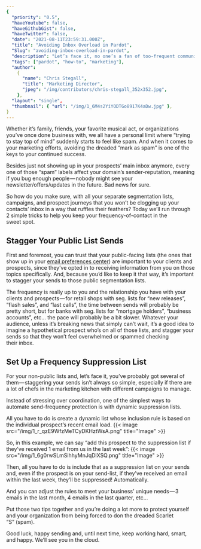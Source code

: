 ```yaml
---
{
  "priority": "0.5",
  "haveYoutube": false,
  "haveGithubGist": false,
  "haveTwitter": false,
  "date": "2021-08-11T23:59:31.000Z",
  "title": "Avoiding Inbox Overload in Pardot",
  "Slug": "avoiding-inbox-overload-in-pardot",
  "description": "Let’s face it, no one’s a fan of too-frequent communication.",
  "tags": ["pardot", "how-to", "marketing"],
  "author":
    {
      "name": "Chris Stegall",
      "title": "Marketing Director",
      "jpeg": "/img/contributors/chris-stegall_352x352.jpg",
    },
  "layout": "single",
  "thumbnail": { "url": "/img/1_6M4s2YiYODTGo8917K4aDw.jpg" },
}
---
```


Whether it’s family, friends, your favorite musical act, or organizations you’ve once done business with, we all have a personal limit where “trying to stay top of mind” suddenly starts to feel like spam. And when it comes to your marketing efforts, avoiding the dreaded “mark as spam” is one of the keys to your continued success.

Besides just not showing up in your prospects’ main inbox anymore, every one of those “spam” labels affect your domain’s sender-reputation, meaning if you bug enough people — nobody might see your newsletter/offers/updates in the future. Bad news for sure.

So how do you make sure, with all your separate segmentation lists, campaigns, and prospect journeys that you won’t be clogging up your contacts’ inbox in a way that ruffles their feathers? Today we’ll run through 2 simple tricks to help you keep your frequency-of-contact in the sweet spot.

## Stagger Your Public List Sends

First and foremost, you can trust that your public-facing lists (the ones that show up in your [email preferences center](https://help.salesforce.com/s/articleView?id=sf.pardot_emails_preference_center_considerations.htm&language=en_US&release=232.17.0&type=5)) are important to your clients and prospects, since they’ve opted in to receiving information from you on those topics specifically. And, because you’d like to keep it that way, it’s important to stagger your sends to those public segmentation lists.

The frequency is really up to you and the relationship you have with your clients and prospects — for retail shops with seg. lists for “new releases”, “flash sales”, and “last calls”, the time between sends will probably be pretty short, but for banks with seg. lists for “mortgage holders”, “business accounts”, etc… the pace will probably be a bit slower.
Whatever your audience, unless it’s breaking news that simply can’t wait, it’s a good idea to imagine a hypothetical prospect who’s on all of those lists, and stagger your sends so that they won’t feel overwhelmed or spammed checking their inbox.

## Set Up a Frequency Suppression List

For your non-public lists and, let’s face it, you’ve probably got several of them — staggering your sends isn’t always so simple, especially if there are a lot of chefs in the marketing kitchen with different campaigns to manage.

Instead of stressing over coordination, one of the simplest ways to automate send-frequency protection is with dynamic suppression lists.

All you have to do is create a dynamic list whose inclusion rule is based on the individual prospect’s recent email load.
{{< image src="/img/1_r_qzE9WfzMeTCyDKHztWsA.png" title="Image" >}}

So, in this example, we can say “add this prospect to the suppression list if they’ve received 1 email from us in the last week”:
{{< image src="/img/1_6g0rwSLmSihhyMnJqDlXSQ.png" title="Image" >}}

Then, all you have to do is include that as a suppression list on your sends and, even if the prospect is on your send-list, if they’ve received an email within the last week, they’ll be suppressed! Automatically.

And you can adjust the rules to meet your business’ unique needs — 3 emails in the last month, 4 emails in the last quarter, etc…

Put those two tips together and you’re doing a lot more to protect yourself and your organization from being forced to don the dreaded Scarlet “S” (spam).

Good luck, happy sending and, until next time, keep working hard, smart, and happy. We’ll see you in the cloud.
